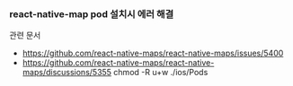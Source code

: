 ### react-native-map pod 설치시 에러 해결

관련 문서

- https://github.com/react-native-maps/react-native-maps/issues/5400
- https://github.com/react-native-maps/react-native-maps/discussions/5355
  chmod -R u+w ./ios/Pods
